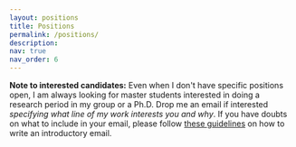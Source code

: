 ```yaml
---
layout: positions
title: Positions
permalink: /positions/
description: 
nav: true
nav_order: 6
---
```


**Note to interested candidates:** Even when I don't have specific positions open, I am always looking for master students interested in doing a research period in my group or a Ph.D. Drop me an email if interested *specifying what line of my work interests you and why*. If you have doubts on what to include in your email, please follow [these guidelines](https://fbronzino.com/guidelines/) on how to write an introductory email.